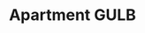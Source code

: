 ---
title      : "Apartment GULB"
description: "Interior design project.\n\nYear: 2022\nArea: 89m2\nLocation: Gulbene, Latvia\n\nInterior design: Annija Straume"
gallery    : {
    folder: "GULB",
    images: ["1", "2", "3", "4", "5"],
}
position: "center"
---